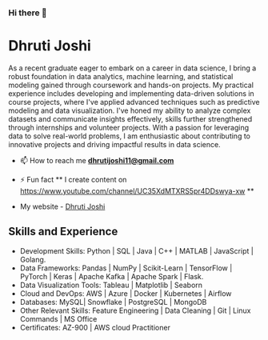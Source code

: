 ### Hi there 👋

# Dhruti Joshi
As a recent graduate eager to embark on a career in data science, I bring a robust foundation in data analytics, machine learning, and statistical modeling gained through coursework and hands-on projects. My practical experience includes developing and implementing data-driven solutions in course projects, where I've applied advanced techniques such as predictive modeling and data visualization. I've honed my ability to analyze complex datasets and communicate insights effectively, skills further strengthened through internships and volunteer projects. With a passion for leveraging data to solve real-world problems, I am enthusiastic about contributing to innovative projects and driving impactful results in data science.




- 📫 How to reach me **dhrutijoshi11@gmail.com**

- ⚡ Fun fact **  I create content on https://www.youtube.com/channel/UC35XdMTXRS5pr4DDswya-xw **

- My website - [Dhruti Joshi](https://dhrutijoshi11.github.io/DhrutiPortfolio/)


## Skills and Experience
* Development Skills: Python | SQL | Java | C++ | MATLAB | JavaScript | Golang.
* Data Frameworks: Pandas | NumPy | Scikit-Learn | TensorFlow | PyTorch | Keras | Apache Kafka | Apache Spark | Flask.
* Data Visualization Tools: Tableau | Matplotlib | Seaborn 
* Cloud and DevOps: AWS | Azure | Docker | Kubernetes | Airflow
* Databases: MySQL| Snowflake | PostgreSQL | MongoDB 
* Other Relevant Skills: Feature Engineering | Data Cleaning | Git | Linux Commands | MS Office
* Certificates: AZ-900 | AWS cloud Practitioner




<!--
**dhrutijoshi11/dhrutijoshi11** is a ✨ _special_ ✨ repository because its `README.md` (this file) appears on your GitHub profile.

Here are some ideas to get you started:

- 🔭 I’m currently doing my Master's in Computer Science from Texas A&M University Corpus-Christi.
- 🌱 I’m currently learning ...
- 👯 I’m looking to collaborate on ...
- 🤔 I’m looking for help with ...
- 💬 Ask me about ...
- 📫 How to reach me: ...
- 😄 Pronouns: ...
- ⚡ Fun fact: ...
-->
